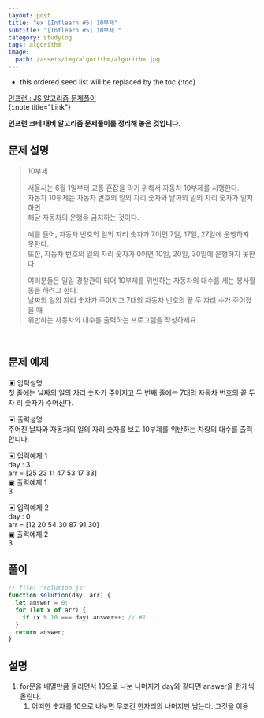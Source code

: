 ```yaml
---
layout: post
title: "ex [Inflearn #5] 10부제"
subtitle: "[Inflearn #5] 10부제 "
category: studylog
tags: algorithm
image:
  path: /assets/img/algorithm/algorithm.jpg
---
```


<!--more-->

[인프런 : js 알고리즘 문제풀이]: https://www.inflearn.com/course/%EC%9E%90%EB%B0%94%EC%8A%A4%ED%81%AC%EB%A6%BD%ED%8A%B8-%EC%95%8C%EA%B3%A0%EB%A6%AC%EC%A6%98-%EB%AC%B8%EC%A0%9C%ED%92%80%EC%9D%B4

- this ordered seed list will be replaced by the toc
  {:toc}

[인프런 : JS 알고리즘 문제풀이]  
{:.note title="Link"}

**인프런 코테 대비 알고리즘 문제풀이를 정리해 놓은 것입니다.**

## 문제 설명

> 10부제
>
> 서울시는 6월 1일부터 교통 혼잡을 막기 위해서 자동차 10부제를 시행한다.  
> 자동차 10부제는 자동차 번호의 일의 자리 숫자와 날짜의 일의 자리 숫자가 일치하면  
> 해당 자동차의 운행을 금지하는 것이다.
>
> 예를 들어, 자동차 번호의 일의 자리 숫자가 7이면 7일, 17일, 27일에 운행하지 못한다.  
> 또한, 자동차 번호의 일의 자리 숫자가 0이면 10일, 20일, 30일에 운행하지 못한다.
>
> 여러분들은 일일 경찰관이 되어 10부제를 위반하는 자동차의 대수를 세는 봉사활동을 하려고 한다.  
> 날짜의 일의 자리 숫자가 주어지고 7대의 자동차 번호의 끝 두 자리 수가 주어졌을 때  
> 위반하는 자동차의 대수를 출력하는 프로그램을 작성하세요.

<br>

## 문제 예제

▣ 입력설명  
첫 줄에는 날짜의 일의 자리 숫자가 주어지고 두 번째 줄에는 7대의 자동차 번호의 끝 두 자 리 숫자가 주어진다.

▣ 출력설명  
주어진 날짜와 자동차의 일의 자리 숫자를 보고 10부제를 위반하는 차량의 대수를 출력합니다.

▣ 입력예제 1  
 day : 3  
 arr = [25 23 11 47 53 17 33]  
▣ 출력예제 1  
 3

▣ 입력예제 2  
 day : 0  
 arr = [12 20 54 30 87 91 30]  
▣ 출력예제 2  
 3

## 풀이

```js
// file: "solution.js"
function solution(day, arr) {
  let answer = 0;
  for (let x of arr) {
    if (x % 10 === day) answer++; // #1
  }
  return answer;
}
```

## 설명

1. for문을 배열만큼 돌리면서 10으로 나눈 나머지가 day와 같다면 answer을 한개씩 올린다.
   1. 어떠한 숫자를 10으로 나누면 무조건 한자리의 나머지만 남는다. 그것을 이용
